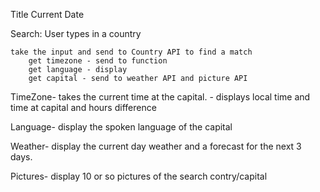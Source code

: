 Title
Current Date

Search:
    User types in a country

    take the input and send to Country API to find a match
        get timezone - send to function
        get language - display
        get capital - send to weather API and picture API

TimeZone- takes the current time at the capital.
        - displays local time and time at capital and hours difference

Language- display the spoken language of the capital

Weather- display the current day weather and a forecast for the next 3 days.

Pictures- display 10 or so pictures of the search contry/capital